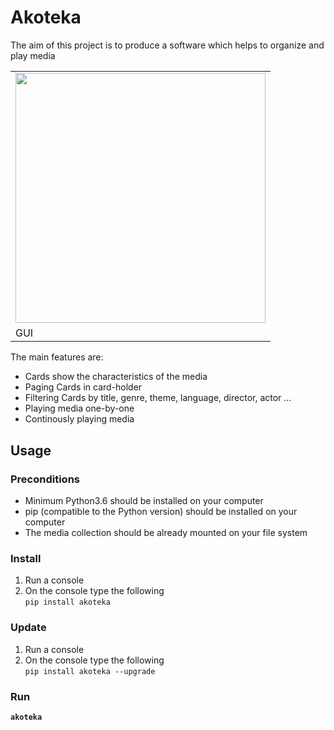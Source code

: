 # Akoteka

The aim of this project is to produce a software which helps to organize and play media

<table border="0">
<tr>
<td><img src='https://github.com/dallaszkorben/akoteka/blob/master/wiki/simple-cardlist-advancedfilteropen.png
.png' width='400'>
<tr/>
<tr>
<td>GUI<br>
<tr/>
<table>



The main features are:
 - Cards show the characteristics of the media
 - Paging Cards in card-holder
 - Filtering Cards by title, genre, theme, language, director, actor ...
 - Playing media one-by-one
 - Continously playing media

## Usage

### Preconditions
 - Minimum Python3.6 should be installed on your computer
 - pip (compatible to the Python version) should be installed on your computer
 - The media collection should be already mounted on your file system

### Install

1. Run a console
2. On the console type the following  
<code>pip install akoteka</code>

### Update

1. Run a console
2. On the console type the following  
<code>pip install akoteka --upgrade</code>

### Run

<code>**akoteka**</code>




